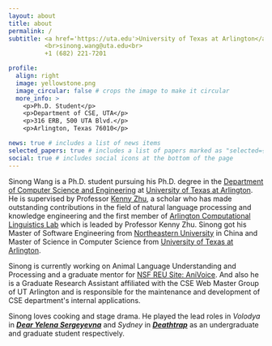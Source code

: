 ```yaml
---
layout: about
title: about
permalink: /
subtitle: <a href='https://uta.edu'>University of Texas at Arlington</a>
          <br>sinong.wang@uta.edu<br>
          +1 (682) 221-7201

profile:
  align: right
  image: yellowstone.png
  image_circular: false # crops the image to make it circular
  more_info: >
    <p>Ph.D. Student</p>
    <p>Department of CSE, UTA</p>
    <p>316 ERB, 500 UTA Blvd.</p>
    <p>Arlington, Texas 76010</p>

news: true # includes a list of news items
selected_papers: true # includes a list of papers marked as "selected={true}"
social: true # includes social icons at the bottom of the page
---
```


Sinong Wang is a Ph.D. student pursuing his Ph.D. degree in the [Department of Computer Science and Engineering](https://cse.uta.edu/) at [University of Texas at Arlington](https://uta.edu). He is supervised by Professor [Kenny Zhu](https://kenzhu2000.github.io), a scholar who has made outstanding contributions in the field of natural language processing and knowledge engineering and the first member of [Arlington Computational Linguistics Lab](https://uta-acl2.github.io) which is leaded by Professor Kenny Zhu. Sinong got his Master of Software Engineering from [Northeastern University](https://english.neu.edu.cn/) in China and Master of Science in Computer Science from [University of Texas at Arlington](https://uta.edu).

Sinong is currently working on Animal Language Understanding and Processing and a graduate mentor for [NSF REU Site: AniVoice](https://uta-acl2.github.io/reu). And also he is a Graduate Research Assistant affiliated with the CSE Web Master Group of UT Arlington and is responsible for the maintenance and development of CSE department's internal applications.

Sinong loves cooking and stage drama. He played the lead roles in *Volodya* in [***Dear Yelena Sergeyevna***](https://en.wikipedia.org/wiki/Dear_Yelena_Sergeyevna) and *Sydney* in [***Deathtrap***](https://en.wikipedia.org/wiki/Deathtrap_(play)) as an undergraduate and graduate student respectively.

<!-- Write your biography here. Tell the world about yourself. Link to your favorite [subreddit](http://reddit.com). You can put a picture in, too. The code is already in, just name your picture `prof_pic.jpg` and put it in the `img/` folder.

Put your address / P.O. box / other info right below your picture. You can also disable any of these elements by editing `profile` property of the YAML header of your `_pages/about.md`. Edit `_bibliography/papers.bib` and Jekyll will render your [publications page](/al-folio/publications/) automatically.

Link to your social media connections, too. This theme is set up to use [Font Awesome icons](https://fontawesome.com/) and [Academicons](https://jpswalsh.github.io/academicons/), like the ones below. Add your Facebook, Twitter, LinkedIn, Google Scholar, or just disable all of them. -->
